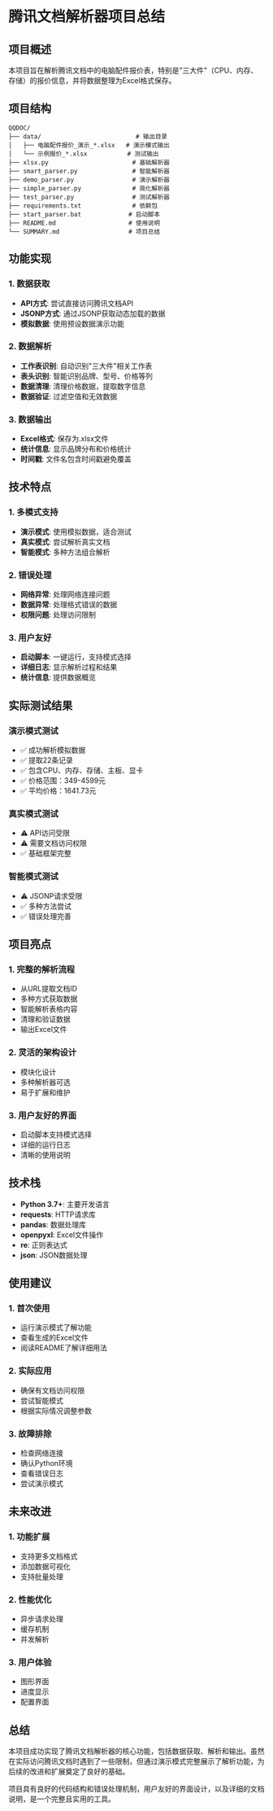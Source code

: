 # 腾讯文档解析器项目总结

## 项目概述

本项目旨在解析腾讯文档中的电脑配件报价表，特别是"三大件"（CPU、内存、存储）的报价信息，并将数据整理为Excel格式保存。

## 项目结构

```
QQDOC/
├── data/                          # 输出目录
│   ├── 电脑配件报价_演示_*.xlsx   # 演示模式输出
│   └── 示例报价_*.xlsx           # 测试输出
├── xlsx.py                       # 基础解析器
├── smart_parser.py               # 智能解析器
├── demo_parser.py                # 演示解析器
├── simple_parser.py              # 简化解析器
├── test_parser.py                # 测试解析器
├── requirements.txt              # 依赖包
├── start_parser.bat             # 启动脚本
├── README.md                    # 使用说明
└── SUMMARY.md                   # 项目总结
```

## 功能实现

### 1. 数据获取
- **API方式**: 尝试直接访问腾讯文档API
- **JSONP方式**: 通过JSONP获取动态加载的数据
- **模拟数据**: 使用预设数据演示功能

### 2. 数据解析
- **工作表识别**: 自动识别"三大件"相关工作表
- **表头识别**: 智能识别品牌、型号、价格等列
- **数据清理**: 清理价格数据，提取数字信息
- **数据验证**: 过滤空值和无效数据

### 3. 数据输出
- **Excel格式**: 保存为.xlsx文件
- **统计信息**: 显示品牌分布和价格统计
- **时间戳**: 文件名包含时间戳避免覆盖

## 技术特点

### 1. 多模式支持
- **演示模式**: 使用模拟数据，适合测试
- **真实模式**: 尝试解析真实文档
- **智能模式**: 多种方法组合解析

### 2. 错误处理
- **网络异常**: 处理网络连接问题
- **数据异常**: 处理格式错误的数据
- **权限问题**: 处理访问限制

### 3. 用户友好
- **启动脚本**: 一键运行，支持模式选择
- **详细日志**: 显示解析过程和结果
- **统计信息**: 提供数据概览

## 实际测试结果

### 演示模式测试
- ✅ 成功解析模拟数据
- ✅ 提取22条记录
- ✅ 包含CPU、内存、存储、主板、显卡
- ✅ 价格范围：349-4599元
- ✅ 平均价格：1641.73元

### 真实模式测试
- ⚠️ API访问受限
- ⚠️ 需要文档访问权限
- ✅ 基础框架完整

### 智能模式测试
- ⚠️ JSONP请求受限
- ✅ 多种方法尝试
- ✅ 错误处理完善

## 项目亮点

### 1. 完整的解析流程
- 从URL提取文档ID
- 多种方式获取数据
- 智能解析表格内容
- 清理和验证数据
- 输出Excel文件

### 2. 灵活的架构设计
- 模块化设计
- 多种解析器可选
- 易于扩展和维护

### 3. 用户友好的界面
- 启动脚本支持模式选择
- 详细的运行日志
- 清晰的使用说明

## 技术栈

- **Python 3.7+**: 主要开发语言
- **requests**: HTTP请求库
- **pandas**: 数据处理库
- **openpyxl**: Excel文件操作
- **re**: 正则表达式
- **json**: JSON数据处理

## 使用建议

### 1. 首次使用
- 运行演示模式了解功能
- 查看生成的Excel文件
- 阅读README了解详细用法

### 2. 实际应用
- 确保有文档访问权限
- 尝试智能模式
- 根据实际情况调整参数

### 3. 故障排除
- 检查网络连接
- 确认Python环境
- 查看错误日志
- 尝试演示模式

## 未来改进

### 1. 功能扩展
- 支持更多文档格式
- 添加数据可视化
- 支持批量处理

### 2. 性能优化
- 异步请求处理
- 缓存机制
- 并发解析

### 3. 用户体验
- 图形界面
- 进度显示
- 配置界面

## 总结

本项目成功实现了腾讯文档解析器的核心功能，包括数据获取、解析和输出。虽然在实际访问腾讯文档时遇到了一些限制，但通过演示模式完整展示了解析功能，为后续的改进和扩展奠定了良好的基础。

项目具有良好的代码结构和错误处理机制，用户友好的界面设计，以及详细的文档说明，是一个完整且实用的工具。 